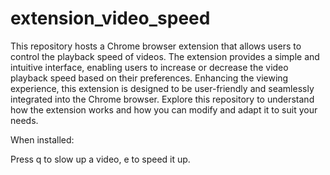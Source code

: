 # extension_video_speed

This repository hosts a Chrome browser extension that allows users to control the playback speed of videos. The extension provides a simple and intuitive interface, enabling users to increase or decrease the video playback speed based on their preferences. Enhancing the viewing experience, this extension is designed to be user-friendly and seamlessly integrated into the Chrome browser. Explore this repository to understand how the extension works and how you can modify and adapt it to suit your needs.

When installed: 

Press q to slow up a video, e to speed it up.
